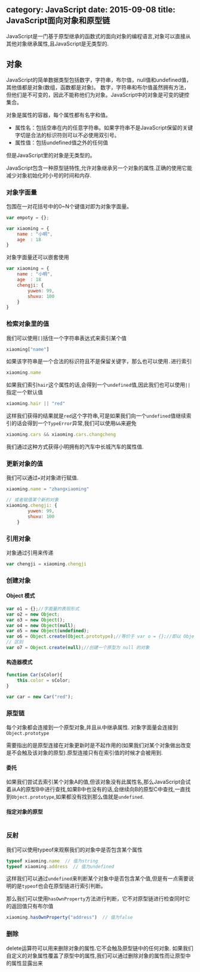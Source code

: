 category: JavaScript
date: 2015-09-08
title: JavaScript面向对象和原型链
---
JavaScript是一门基于原型继承的函数式的面向对象的编程语言,对象可以直接从其他对象继承属性,且JavaScript是无类型的.

## 对象
JavaScript的简单数据类型包括数字，字符串，布尔值，null值和undefined值，其他值都是对象(数组，函数都是对象)。 数字，字符串和布尔值虽然拥有方法，但他们是不可变的，因此不能称他们为对象。JavaScript中的对象是可变的键控集合。

对象是属性的容器，每个属性都有名字和值。
* 属性名：包括空串在内的任意字符串。如果字符串不是JavaScript保留的关键字切是合法的标识符则可以不必使用双引号。
* 属性值：包括undefined值之外的任何值

但是JavaScript里的对象是无类型的。

JavaScript包含一种原型链特性,允许对象继承另一个对象的属性.正确的使用它能减少对象初始化时小号的时间和内存.

### 对象字面量
包围在一对花括号中的0~N个键值对即为对象字面量。
```javascript
var empoty = {};

var xiaoming = {
	name : "小明",
	age  : 18
}
```
对象字面量还可以嵌套使用

```javascript
var xiaoming = {
	name : "小明",
	age  : 18
	chengji: {
		yuwen: 99,
		shuxu: 100
	}
}
```

### 检索对象里的值
我们可以使用`[]`括住一个字符串表达式来索引某个值
```javascript
xiaoming["name"]
```
如果该字符串是一个合法的标识符且不是保留关键字，那么也可以使用`.`进行索引
```javascript
xiaoming.name
```
如果我们索引`hair`这个属性的话,会得到一个`undefined`值,因此我们也可以使用`||`指定一个默认值
```javascript
xiaoming.hair || "red"
```
这样我们获得的结果就是`red`这个字符串,可是如果我们向一个`undefined`值继续索引的话会得到一个`TypeError`异常,我们可以使用`&&`来避免
```javascript
xiaoming.cars && xiaoming.cars.changcheng
```
我们通过这种方式获得小明拥有的汽车中长城汽车的属性值.

### 更新对象的值
我们可以通过`=`对对象进行赋值.
```javascript
xiaoming.name = "zhangxiaoming"

// 或者赋值某个新的对象
xiaoming.chengji: {
		yuwen: 99,
		shuxu: 100
	}
```

### 引用对象
对象通过引用来传递

```javascript
var chengji = xiaoming.chengji
```

### 创建对象

#### Object 模式
```javascript
var o1 = {};//字面量的表现形式
var o2 = new Object;
var o3 = new Object();
var o4 = new Object(null);
var o5 = new Object(undefined);
var o6 = Object.create(Object.prototype);//等价于 var o = {};//即以 Object.prototype 对象为一个原型模板,新建一个以这个原型模板为原型的对象
// 区别
var o7 = Object.create(null);//创建一个原型为 null 的对象
```

#### 构造器模式
```javascript
function Car(sColor){
    this.color = sColor;      
}

var car = new Car("red");
```


### 原型链
每个对象都会连接到一个原型对象,并且从中继承属性. 对象字面量会连接到`Object.prototype`

需要指出的是原型连接在对象更新时是不起作用的(如果我们对某个对象做出改变是不会触及该对象的原型).原型连接只有在索引值的时候才会被用到.

#### 委托
如果我们尝试去索引某个对象A的值,但该对象没有此属性名,那么JavaScript会试着从A的原型B中进行查找,如果B中也没有的话,会继续向B的原型C中查找,一直找到`Object.prototype`,如果都没有找到那么值就是`undefined`.

#### 指定对象的原型
```javascript

```

### 反射
我们可以使用typeof来观察我们的对象中是否包含某个属性
```javascript
typeof xiaoming.name  // 值为string
typeof xiaoming.address  // 值为undefined
```
这样我们可以通过`undefined`来判断某个对象中是否包含某个值,但是有一点需要说明的是`typeof`也会在原型链进行索引判断。

那么我们可以使用`hasOwnProperty`方法进行判断，它不对原型链进行检查同时它的返回值只有布尔值
```javascript
xiaoming.hasOwnProperty("address")  // 值为false
```

### 删除
delete运算符可以用来删除对象的属性.它不会触及原型链中的任何对象. 如果我们自定义的对象属性覆盖了原型中的属性,我们可以通过删除对象的属性而让原型中的属性显露出来

